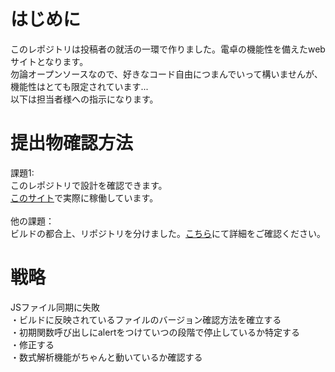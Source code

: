 # はじめに
このレポジトリは投稿者の就活の一環で作りました。電卓の機能性を備えたwebサイトとなります。<br>
勿論オープンソースなので、好きなコード自由につまんでいって構いませんが、機能性はとても限定されています...<br>
以下は担当者様への指示になります。<br>

# 提出物確認方法
課題1:<br>
このレポジトリで設計を確認できます。<br>
[このサイト](https://trueryob.github.io/Nangokusoft-assignment-1/)で実際に稼働しています。<br>
<br>
他の課題：<br>
ビルドの都合上、リポジトリを分けました。[こちら](https://github.com/TrueRyoB/Nangokusoft-assignment-other/blob/main/README.md)にて詳細をご確認ください。

# 戦略
JSファイル同期に失敗<br>
・ビルドに反映されているファイルのバージョン確認方法を確立する<br>
・初期関数呼び出しにalertをつけていつの段階で停止しているか特定する<br>
・修正する<br>
・数式解析機能がちゃんと動いているか確認する<br>
